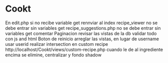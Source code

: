 # Cookt
En edit.php si no recibe variable get rennviar al index
recipe_viewer no se debe entrar sin variables get
recipe_suggestions.php no se debe entrar sin variables get
comentar
Paginacion
revisar las vistas de la db
validar todo con js and html
Boton de reinicio
arreglar las vistas, en lugar de username usar userid
realizar intersection en custom recipe
http://localhost/Cookt/views/custom-recipe.php cuando le de al ingrediente encima se elimine, centralizar y fondo shadow